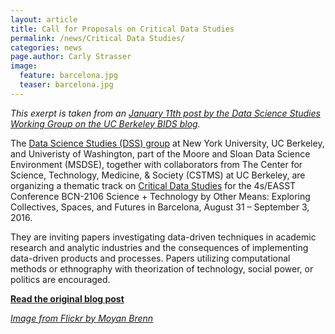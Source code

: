 ```yaml
---
layout: article
title: Call for Proposals on Critical Data Studies 
permalink: /news/Critical Data Studies/
categories: news
page.author: Carly Strasser
image:
  feature: barcelona.jpg
  teaser: barcelona.jpg
---
```


_This exerpt is taken from an [January 11th post by the Data Science Studies Working Group on the UC Berkeley BIDS blog](http://bids.berkeley.edu/news/call-proposals-critical-data-studies-track%E2%80%944seasst-conference-bcn-2106-science-technology-other)._

The [Data Science Studies (DSS) group](/themes/#ethnography) at New York University, UC Berkeley, and Univeristy of Washington, part of the Moore and Sloan Data Science Environment (MSDSE), together with collaborators from The Center for Science, Technology, Medicine, & Society (CSTMS) at UC Berkeley, are organizing a thematic track on [Critical Data Studies](http://www.nomadit.co.uk/easst/easst_4s2016/panels.php5?PanelID=4041) for the 4s/EASST Conference BCN-2106 Science + Technology by Other Means: Exploring Collectives, Spaces, and Futures in Barcelona, August 31 – September 3, 2016.

They are inviting papers investigating data-driven techniques in academic research and analytic industries and the consequences of implementing data­-driven products and processes. Papers utilizing computational methods or ethnography with theorization of technology, social power, or politics are encouraged.

**[Read the original blog post](hhttp://bids.berkeley.edu/news/call-proposals-critical-data-studies-track%E2%80%944seasst-conference-bcn-2106-science-technology-other)**

_[Image from Flickr by Moyan Brenn](https://www.flickr.com/photos/aigle_dore/5237974849)_

